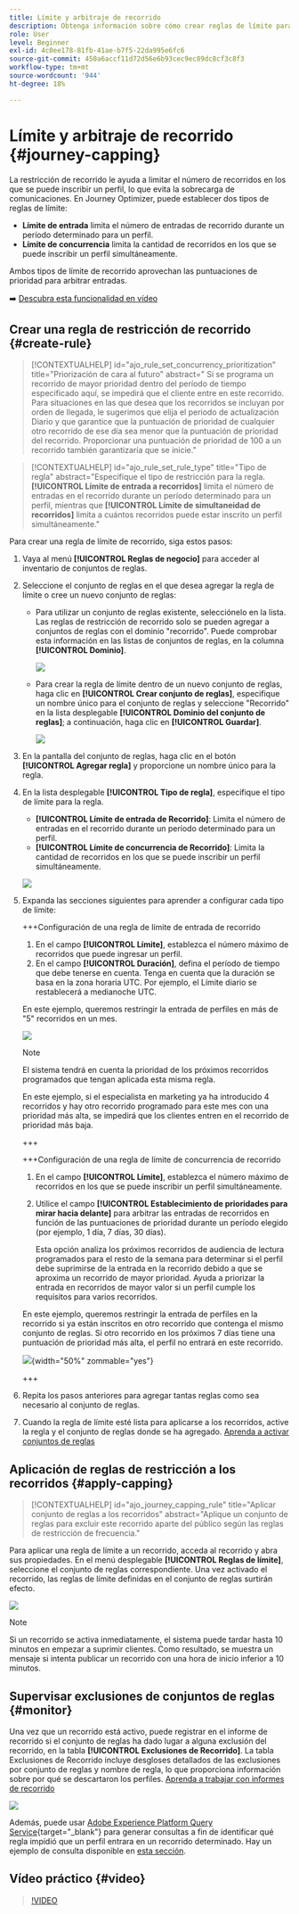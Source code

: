 ```yaml
---
title: Límite y arbitraje de recorrido
description: Obtenga información sobre cómo crear reglas de límite para los recorridos y cómo arbitrar la entrada de recorridos
role: User
level: Beginner
exl-id: 4c0ee178-81fb-41ae-b7f5-22da995e6fc6
source-git-commit: 450a6accf11d72d56e6b93cec9ec89dc8cf3c8f3
workflow-type: tm+mt
source-wordcount: '944'
ht-degree: 18%

---
```


# Límite y arbitraje de recorrido {#journey-capping}

La restricción de recorrido le ayuda a limitar el número de recorridos en los que se puede inscribir un perfil, lo que evita la sobrecarga de comunicaciones. En Journey Optimizer, puede establecer dos tipos de reglas de límite:

* **Límite de entrada** limita el número de entradas de recorrido durante un período determinado para un perfil.
* **Límite de concurrencia** limita la cantidad de recorridos en los que se puede inscribir un perfil simultáneamente.

Ambos tipos de límite de recorrido aprovechan las puntuaciones de prioridad para arbitrar entradas.

➡️ [Descubra esta funcionalidad en vídeo](#video)

## Crear una regla de restricción de recorrido {#create-rule}

>[!CONTEXTUALHELP]
>id="ajo_rule_set_concurrency_prioritization"
>title="Priorización de cara al futuro"
>abstract=" Si se programa un recorrido de mayor prioridad dentro del período de tiempo especificado aquí, se impedirá que el cliente entre en este recorrido. Para situaciones en las que desea que los recorridos se incluyan por orden de llegada, le sugerimos que elija el periodo de actualización Diario y que garantice que la puntuación de prioridad de cualquier otro recorrido de ese día sea menor que la puntuación de prioridad del recorrido. Proporcionar una puntuación de prioridad de 100 a un recorrido también garantizaría que se inicie."

>[!CONTEXTUALHELP]
>id="ajo_rule_set_rule_type"
>title="Tipo de regla"
>abstract="Especifique el tipo de restricción para la regla. **[!UICONTROL Límite de entrada a recorridos]** limita el número de entradas en el recorrido durante un período determinado para un perfil, mientras que **[!UICONTROL Límite de simultaneidad de recorridos]** limita a cuántos recorridos puede estar inscrito un perfil simultáneamente."

Para crear una regla de límite de recorrido, siga estos pasos:

1. Vaya al menú **[!UICONTROL Reglas de negocio]** para acceder al inventario de conjuntos de reglas.

1. Seleccione el conjunto de reglas en el que desea agregar la regla de límite o cree un nuevo conjunto de reglas:

   * Para utilizar un conjunto de reglas existente, selecciónelo en la lista. Las reglas de restricción de recorrido solo se pueden agregar a conjuntos de reglas con el dominio &quot;recorrido&quot;. Puede comprobar esta información en las listas de conjuntos de reglas, en la columna **[!UICONTROL Dominio]**.

     ![](assets/journey-capping-list.png)

   * Para crear la regla de límite dentro de un nuevo conjunto de reglas, haga clic en **[!UICONTROL Crear conjunto de reglas]**, especifique un nombre único para el conjunto de reglas y seleccione &quot;Recorrido&quot; en la lista desplegable **[!UICONTROL Dominio del conjunto de reglas]**; a continuación, haga clic en **[!UICONTROL Guardar]**.

     ![](assets/journey-capping-rule-set.png)

1. En la pantalla del conjunto de reglas, haga clic en el botón **[!UICONTROL Agregar regla]** y proporcione un nombre único para la regla.

1. En la lista desplegable **[!UICONTROL Tipo de regla]**, especifique el tipo de límite para la regla.

   * **[!UICONTROL Límite de entrada de Recorrido]**: Limita el número de entradas en el recorrido durante un período determinado para un perfil.
   * **[!UICONTROL Límite de concurrencia de Recorrido]**: Limita la cantidad de recorridos en los que se puede inscribir un perfil simultáneamente.

   ![](assets/journey-capping-concurrency.png)

1. Expanda las secciones siguientes para aprender a configurar cada tipo de límite:

   +++Configuración de una regla de límite de entrada de recorrido

   1. En el campo **[!UICONTROL Límite]**, establezca el número máximo de recorridos que puede ingresar un perfil.
   1. En el campo **[!UICONTROL Duración]**, defina el período de tiempo que debe tenerse en cuenta. Tenga en cuenta que la duración se basa en la zona horaria UTC. Por ejemplo, el Límite diario se restablecerá a medianoche UTC.

   En este ejemplo, queremos restringir la entrada de perfiles en más de &quot;5&quot; recorridos en un mes.

   ![](assets/journey-capping-entry-example.png)

   >[!NOTE]
   >
   >El sistema tendrá en cuenta la prioridad de los próximos recorridos programados que tengan aplicada esta misma regla.
   >
   >En este ejemplo, si el especialista en marketing ya ha introducido 4 recorridos y hay otro recorrido programado para este mes con una prioridad más alta, se impedirá que los clientes entren en el recorrido de prioridad más baja.

   +++

   +++Configuración de una regla de límite de concurrencia de recorrido 

   1. En el campo **[!UICONTROL Límite]**, establezca el número máximo de recorridos en los que se puede inscribir un perfil simultáneamente.

   1. Utilice el campo **[!UICONTROL Establecimiento de prioridades para mirar hacia delante]** para arbitrar las entradas de recorridos en función de las puntuaciones de prioridad durante un período elegido (por ejemplo, 1 día, 7 días, 30 días).

      Esta opción analiza los próximos recorridos de audiencia de lectura programados para el resto de la semana para determinar si el perfil debe suprimirse de la entrada en la recorrido debido a que se aproxima un recorrido de mayor prioridad. Ayuda a priorizar la entrada en recorridos de mayor valor si un perfil cumple los requisitos para varios recorridos.

   En este ejemplo, queremos restringir la entrada de perfiles en la recorrido si ya están inscritos en otro recorrido que contenga el mismo conjunto de reglas. Si otro recorrido en los próximos 7 días tiene una puntuación de prioridad más alta, el perfil no entrará en este recorrido.

   ![](assets/journey-capping-concurrency-example.png){width="50%" zommable="yes"}

   +++

1. Repita los pasos anteriores para agregar tantas reglas como sea necesario al conjunto de reglas.

1. Cuando la regla de límite esté lista para aplicarse a los recorridos, active la regla y el conjunto de reglas donde se ha agregado. [Aprenda a activar conjuntos de reglas](../conflict-prioritization/rule-sets.md#create)

## Aplicación de reglas de restricción a los recorridos {#apply-capping}

>[!CONTEXTUALHELP]
>id="ajo_journey_capping_rule"
>title="Aplicar conjunto de reglas a los recorridos"
>abstract="Aplique un conjunto de reglas para excluir este recorrido aparte del público según las reglas de restricción de frecuencia."

Para aplicar una regla de límite a un recorrido, acceda al recorrido y abra sus propiedades. En el menú desplegable **[!UICONTROL Reglas de límite]**, seleccione el conjunto de reglas correspondiente. Una vez activado el recorrido, las reglas de límite definidas en el conjunto de reglas surtirán efecto.

![](assets/journey-capping-apply.png)

>[!NOTE]
>
>Si un recorrido se activa inmediatamente, el sistema puede tardar hasta 10 minutos en empezar a suprimir clientes. Como resultado, se muestra un mensaje si intenta publicar un recorrido con una hora de inicio inferior a 10 minutos.

## Supervisar exclusiones de conjuntos de reglas {#monitor}

Una vez que un recorrido está activo, puede registrar en el informe de recorrido si el conjunto de reglas ha dado lugar a alguna exclusión del recorrido, en la tabla **[!UICONTROL Exclusiones de Recorrido]**. La tabla Exclusiones de Recorrido incluye desgloses detallados de las exclusiones por conjunto de reglas y nombre de regla, lo que proporciona información sobre por qué se descartaron los perfiles. [Aprenda a trabajar con informes de recorrido](../reports/journey-global-report-cja.md)

![](assets/journey-report.png)

Además, puede usar [Adobe Experience Platform Query Service](https://experienceleague.adobe.com/docs/experience-platform/query/api/getting-started.html){target="_blank"} para generar consultas a fin de identificar qué regla impidió que un perfil entrara en un recorrido determinado. Hay un ejemplo de consulta disponible en [esta sección](../reports/query-examples.md#common-queries).

## Vídeo práctico {#video}

>[!VIDEO](https://video.tv.adobe.com/v/3435530?quality=12)
